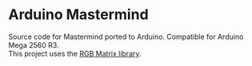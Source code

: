 # Arduino Mastermind

Source code for Mastermind ported to Arduino. Compatible for Arduino Mega 2560 R3.<br>
This project uses the [RGB Matrix library](https://github.com/sunfounder/rgb_matrix).